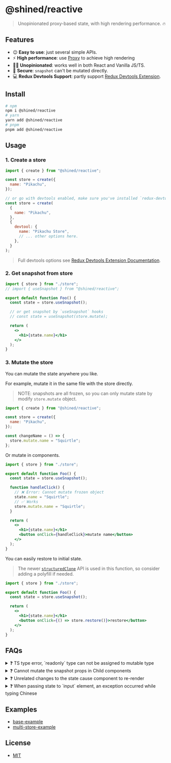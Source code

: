 # @shined/reactive

> Unopinionated proxy-based state, with high rendering performance. 🔥

## Features

- 😉 **Easy to use**: just several simple APIs.
- ⚡️ **High performance**: use [Proxy](https://developer.mozilla.org/zh-CN/docs/Web/JavaScript/Reference/Global_Objects/Proxy) to achieve high rendering
- 🏄‍♂️ **Unopinionated**: works well in both React and Vanilla JS/TS.
- 🔐 **Secure**: `snapshot` can't be mutated directly.
- 💻 **Redux Devtools Support**: partly support [Redux Devtools Extension](https://github.com/reduxjs/redux-devtools#redux-devtools).

## Install

```bash
# npm
npm i @shined/reactive
# yarn
yarn add @shined/reactive
# pnpm
pnpm add @shined/reactive
```

## Usage

### 1. Create a store

```jsx
import { create } from "@shined/reactive";

const store = create({
  name: "Pikachu",
});

// or go with devtools enabled, make sure you've installed `redux-devtools-extension`
const store = create(
  {
    name: "Pikachu",
  },
  {
    devtool: {
      name: "Pikachu Store",
      // ... other options here.
    },
  }
);
```

> Full devtools options see [Redux Devtools Extension Documentation](https://github.com/reduxjs/redux-devtools/blob/main/extension/docs/API/Arguments.md#options).

### 2. Get snapshot from store

```jsx
import { store } from "./store";
// import { useSnapshot } from "@shined/reactive";

export default function Foo() {
  const state = store.useSnapshot();

  // or get snapshot by `useSnapshot` hooks
  // const state = useSnapshot(store.mutate);

  return (
    <>
      <h1>{state.name}</h1>
    </>
  );
}
```

### 3. Mutate the store

You can mutate the state anywhere you like.

For example, mutate it in the same file with the store directly.

> NOTE: snapshots are all frozen, so you can only mutate state by modify `store.mutate` object.

```jsx
import { create } from "@shined/reactive";

const store = create({
  name: "Pikachu",
});

const changeName = () => {
  store.mutate.name = "Squirtle";
};
```

Or mutate in components.

```jsx
import { store } from "./store";

export default function Foo() {
  const state = store.useSnapshot();

  function handleClick() {
    // ❌ Error: Cannot mutate frozen object
    state.name = "Squirtle";
    // ✅ Works
    store.mutate.name = "Squirtle";
  }

  return (
    <>
      <h1>{state.name}</h1>
      <button onClick={handleClick}>mutate name</button>
    </>
  );
}
```

You can easily restore to initial state.

> The newer [`structuredClone`](https://developer.mozilla.org/en-US/docs/Web/API/structuredClone) API is used in this function, so consider adding a polyfill if needed.

```jsx
import { store } from "./store";

export default function Foo() {
  const state = store.useSnapshot();

  return (
    <>
      <h1>{state.name}</h1>
      <button onClick={() => store.restore()}>restore</button>
    </>
  );
}
```

## FAQs

<details>

<summary>❓ TS type error, `readonly` type can not be assigned to mutable type</summary>

This error commonly occurs when using [shineout](https://github.com/sheinsight/shineout), [antd](https://github.com/ant-design/ant-design) or other UI component libraries and passing the `snapshot` to the component props, but the props type can not accept `readonly` type.

To resolve this type issue, add following line to your **global types file**, such as `global.d.ts` or others, and you can head to [PR#8](https://github.com/sheinsight/reactive/pull/8) for more details.

```ts
// add this typescript `triple-slash directive` to hack type
/// <reference types="@shined/reactive/hack-remove-readonly" />
```

</details>

<details>

<summary>❓ Cannot mutate the snapshot props in Child components</summary>

The React philosophy is that **props should be immutable and top-down**. So, in principle, you should **NOT** change the props value inside components.

However, if you do need to do this for reasons such as high historical legacy, migration costs and others like these, you can use the following hook to address it, but it is **NOT** recommended to use it widely.

```tsx
import { useEffect, useReducer } from "react";
import { subscribe } from "@shined/reactive";

type PlainObject = Record<PropertyKey, unknown>;

// in TS, if you use JS, you may need to eliminate the type
const useMutableState = <T extends PlainObject>(proxyObj: T) => {
  const [, forceUpdate] = useReducer((c: number) => c + 1, 0);
  useEffect(() => subscribe(proxyObj, forceUpdate), [proxyObj]);
  return proxyObject as T;
};

export function Foo(props) {
  // use `useMutableState` to get mutable state instead of `useSnapshot`
  const mutableState = useMutableState(store.mutate);

  // `ChangePropsInside` will change the props value
  return <ChangePropsInside props={mutableState} />;
}
```

</details>

<details>

<summary>❓ Unrelated changes to the state cause component to re-render</summary>

it's intentional. It means, it "uses" the entire snapshot object, and will trigger re-render if any changes to state.

```ts
// trigger re-render when any state changes
const snapshot = store.useSnapshot();
// same as above
store.useSnapshot();
```

If you don't need this feature, you should **explicitly** access the properties you need.

```ts
// this will only trigger re-render when `name` changes.
const snapshot = store.useSnapshot();
snapshot.name; // use `.name` latter.

// same as above
const { name } = store.useSnapshot();
// same as above
const name = useSnapshot(store.mutate.name);
```

</details>

<details>

<summary>❓ When passing state to `input` element, an exception occurred while typing Chinese</summary>

State mutations are batched synchronously by default before triggering re-render to optimize rendering. If you want to disable it (such as consumed by `<input>` element), you can set `sync` option to `true` when creating snapshot to avoid this issue.

```tsx
const snapshot = store.useSnapshot({ sync: true });
```

</details>

## Examples

- [base-example](https://stackblitz.com/edit/vitejs-vite-zli31f?file=src%2Fmain.tsx)
- [multi-store-example](https://stackblitz.com/edit/vitejs-vite-n5azuk?file=src%2Fmain.tsx)

## License

- [MIT](./LICENSE)
